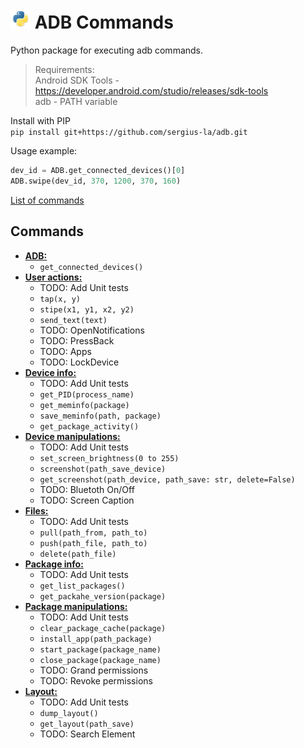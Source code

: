 # <img src="/img/py.png" width="32" height="32"> ADB Commands

Python package for executing adb commands.

> Requirements: <br>
> Android SDK Tools - https://developer.android.com/studio/releases/sdk-tools <br>
> adb - PATH variable

Install with PIP <br>
`pip install git+https://github.com/sergius-la/adb.git`

Usage example:
```python
dev_id = ADB.get_connected_devices()[0]
ADB.swipe(dev_id, 370, 1200, 370, 160)
```

[List of commands](https://github.com/sergius-la/Cheatsheet/blob/master/adb/adb.md)

## Commands
- __[ADB:](/adb/adb.py)__
  - `get_connected_devices()`
- __[User actions:](/adb/user_actions.py)__
  - TODO: Add Unit tests
  - `tap(x, y)`
  - `stipe(x1, y1, x2, y2)`
  - `send_text(text)`
  - TODO: OpenNotifications
  - TODO: PressBack
  - TODO: Apps
  - TODO: LockDevice
- __[Device info:](/adb/device_info.py)__
  - TODO: Add Unit tests
  - `get_PID(process_name)`
  - `get_meminfo(package)`
  - `save_meminfo(path, package)`
  - `get_package_activity()`
- __[Device manipulations:](/adb/device_manipulations.py)__
  - TODO: Add Unit tests
  - `set_screen_brightness(0 to 255)`
  - `screenshot(path_save_device)`
  - `get_screenshot(path_device, path_save: str, delete=False)`
  - TODO: Bluetoth On/Off
  - TODO: Screen Caption
- __[Files:](/adb/files.py)__
  - TODO: Add Unit tests
  - `pull(path_from, path_to)`
  - `push(path_file, path_to)`
  - `delete(path_file)`
- __[Package info:](/adb/package_info.py)__
  - TODO: Add Unit tests
  - `get_list_packages()`
  - `get_packahe_version(package)`
- __[Package manipulations:](/adb/package_manipulations.py)__
  - TODO: Add Unit tests
  - `clear_package_cache(package)`
  - `install_app(path_package)`
  - `start_package(package_name)`
  - `close_package(package_name)`
  - TODO: Grand permissions
  - TODO: Revoke permissions
- __[Layout:](/adb/layout.py)__
  - TODO: Add Unit tests
  - `dump_layout()`
  - `get_layout(path_save)`
  - TODO: Search Element